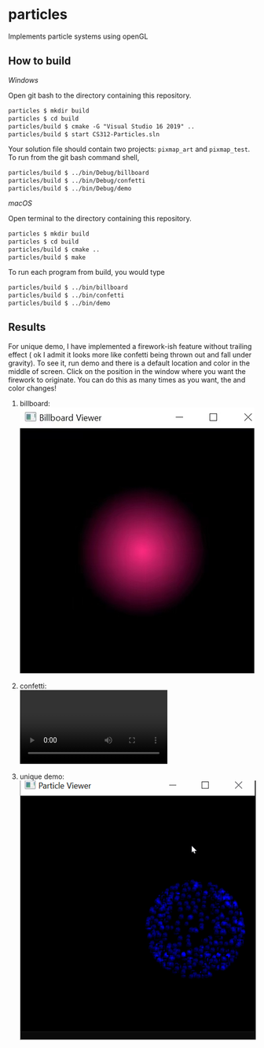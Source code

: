 # particles

Implements particle systems using openGL

## How to build

*Windows*

Open git bash to the directory containing this repository.

```
particles $ mkdir build
particles $ cd build
particles/build $ cmake -G "Visual Studio 16 2019" ..
particles/build $ start CS312-Particles.sln
```

Your solution file should contain two projects: `pixmap_art` and `pixmap_test`.
To run from the git bash command shell, 

```
particles/build $ ../bin/Debug/billboard
particles/build $ ../bin/Debug/confetti
particles/build $ ../bin/Debug/demo
```

*macOS*

Open terminal to the directory containing this repository.

```
particles $ mkdir build
particles $ cd build
particles/build $ cmake ..
particles/build $ make
```

To run each program from build, you would type

```
particles/build $ ../bin/billboard
particles/build $ ../bin/confetti
particles/build $ ../bin/demo
```

## Results

For unique demo, I have implemented a firework-ish feature without trailing effect ( ok I admit it looks more like confetti being thrown out and fall under gravity). To see it, run demo and there is a default location and color in the middle of screen. Click on the position in the window where you want the firework to originate. You can do this as many times as you want, the and color changes!

1. billboard: \
 ![alt text](https://github.com/JiangxueHan529/particles/blob/main/results/billboard.jpg)
 
2. confetti:\
 ![alt text](https://github.com/JiangxueHan529/particles/blob/main/results/confetti.wmv)

3. unique demo:\
 ![alt text](https://github.com/JiangxueHan529/particles/blob/main/results/unique%20particle.gif)
